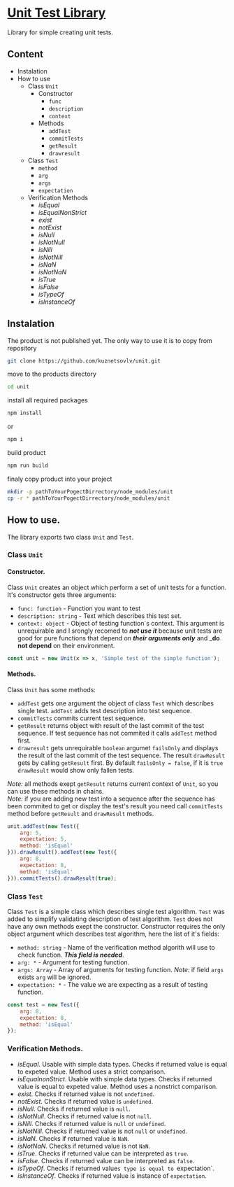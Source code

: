 # [Unit Test Library](https://github.com/kuznetsovlv/unit "Unit Test Library on gitHub")

Library for simple creating unit tests.

## Content
- Instalation
- How to use
	- Class `Unit`
		* Constructor
			* `func`
			* `description`
			* `context`
		* Methods
			* `addTest`
			* `commitTests`
			* `getResult`
			* `drawresult`
	- Class `Test`
		* `method`
		* `arg`
		* `args`
		* `expectation`
	- Verification Methods
		* _isEqual_
		* _isEqualNonStrict_
		* _exist_
		* _notExist_
		* _isNull_
		* _isNotNull_
		* _isNill_
		* _isNotNill_
		* _isNaN_
		* _isNotNaN_
		* _isTrue_
		* _isFalse_
		* _isTypeOf_
		* _isInstanceOf_

## Instalation
The product is not published yet. The only way to use it is to copy from repository
```bash
git clone https://github.com/kuznetsovlv/unit.git
```
move to the products directory
```bash
cd unit
```
install all required packages
```bash
npm install
```
or
```bash
npm i
```
build product
```bash
npm run build
```
finaly copy product into your project
```bash
mkdir -p pathToYourPogectDirrectory/node_modules/unit
cp -r * pathToYourPogectDirrectory/node_modules/unit
```

## How to use.
The library exports two class `Unit` and `Test`.

### Class `Unit`
#### Constructor.
Class `Unit` creates an object which perform a set of unit tests for a function. It's constructor gets three arguments:
* `func: function` - Function you want to test
* `description: string` - Text which describes this test set.
* `context: object` - Object of testing function`s context. This argument is unrequirable and I srongly recomed to ___not use it___ because unit tests are good for pure functions that depend on ___their arguments only___ and ___do not depend__ on their environment.
```javascript
const unit = new Unit(x => x, 'Simple test of the simple function');
```

#### Methods.
Class `Unit` has some methods:
* `addTest` gets one argument the object of class `Test` which describes single test. `addTest` adds test description into test sequence.
* `commitTests` commits current test sequence.
* `getResult` returns object with result of the last commit of the test sequence. If test sequence has not commited it calls `addTest` method first.
* `drawresult` gets unrequirable `boolean` argumet `failsOnly` and displays the result of the last commit of the test sequence. The result `drawResult` gets by calling `getResult` first. By default `failsOnly = false`, if it is `true` `drawResult` would show only fallen tests.

_Note:_ all methods exept `getResult` returns current context of `Unit`, so you can use these methods in chains.  
_Note:_ if you are adding new test into a sequence after the sequence has been commited to get or display the test's result you need call `commitTests` method before `getResult` and  `drawResult` methods.
```javascript
unit.addTest(new Test({
	arg: 5,
	expectation: 5,
	method: 'isEqual'
})).drawResult().addTest(new Test({
	arg: 8,
	expectation: 8,
	method: 'isEqual'
})).commitTests().drawResult(true);
```

### Class `Test`
Class `Test` is a simple class which describes single test algorithm. `Test` was added to simplify validating description of test algorithm. `Test` does not have any own methods exept the constructor. Constructor requires the only object argument which describes test algorithm, here the list of it's fields:
* `method: string` - Name of the verification method algorith will use to check function. ___This field is needed___.
* `arg: *` - Argument for testing function.
* `args: Array` - Array of arguments for testing function. _Note:_ if field `args` exists `arg` will be ignored.
* `expectation: *` - The value we are expecting as a result of testing function.
```javascript
const test = new Test({
	arg: 8,
	expectation: 8,
	method: 'isEqual'
});
```

### Verification Methods.
* _isEqual_. Usable with simple data types. Checks if returned value is equal to expeted value. Method uses a strict comparison.
* _isEqualnonStrict_. Usable with simple data types. Checks if returned value is equal to expeted value. Method uses a nonstrict comparison.
* _exist_. Checks if returned value is not `undefined`.
* _notExist_. Checks if returned value is `undefined`.
* _isNull_. Checks if returned value is `null`.
* _isNotNull_. Checks if returned value is not `null`.
* _isNill_. Checks if returned value is `null` or `undefined`.
* _isNotNill_. Checks if returned value is not `null` or `undefined`.
* _isNaN_. Checks if returned value is `NaN`.
* _isNotNaN_. Checks if returned value is not `NaN`.
* _isTrue_. Checks if returned value can be interpreted as `true`.
* _isFalse_. Checks if returned value can be interpreted as `false`.
* _isTypeOf_. Checks if returned value`s type is equal to `expectation`.
* _isInstanceOf_. Checks if returned value is instance of `expectation`.
